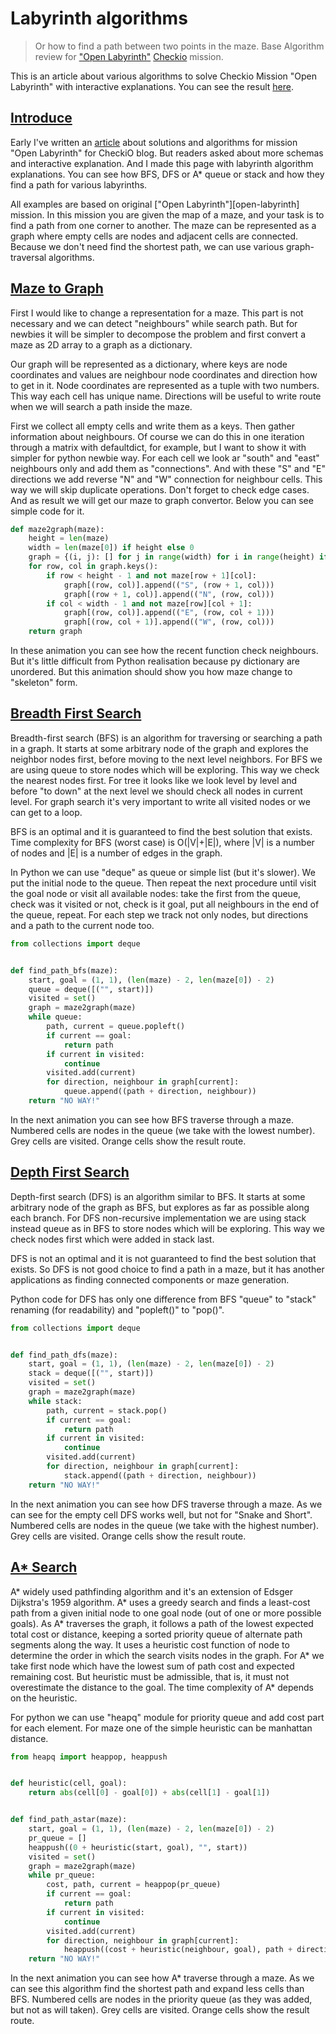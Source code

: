 # Labyrinth algorithms

> Or how to find a path between two points in the maze. 
Base Algorithm review for
["Open Labyrinth"](http://www.checkio.org/mission/open-labyrinth/share/574bd1ded68c9705c5d6f07c6206be12/)
[Checkio](http://www.checkio.org/) mission.


This is an article about various algorithms 
to solve Checkio Mission "Open Labyrinth" with interactive explanations.
You can see the result [here](http://bryukh.com/labyrinth-algorithms/).

## [Introduce](http://bryukh.com/labyrinth-algorithms/#introduce)

Early I've written an [article](http://www.checkio.org/blog/find-path/)
about solutions and algorithms for mission "Open Labyrinth" for CheckiO blog.
But readers asked about more schemas and interactive explanation.
And I made this page with labyrinth algorithm explanations.
You can see how BFS, DFS or A\* queue or stack and how they find a path for 
various labyrinths.

All examples are based on original ["Open Labyrinth"][open-labyrinth] mission.
In this mission you are given the map of a maze, 
and your task is to find a path from one corner to another.
The maze can be represented as a graph where empty cells are nodes and adjacent cells are connected.
Because we don't need find the shortest path, we can use various graph-traversal algorithms.

## [Maze to Graph](http://bryukh.com/labyrinth-algorithms/#maze2graph)

First I would like to change a representation for a maze.
This part is not necessary and we can detect "neighbours" while search path.
But for newbies it will be simpler to decompose the problem and first convert
a maze as 2D array to a graph as a dictionary.


Our graph will be represented as a dictionary, where keys are node coordinates and
values are neighbour node coordinates and direction how to get in it.
Node coordinates are represented as a tuple with two numbers. 
This way each cell has unique name.
Directions will be useful to write route when we will search a path inside the maze.

First we collect all empty cells and write them as a keys.
Then gather information about neighbours. Of course we can do this in one iteration through
a matrix with defaultdict, for example, but I want to show it with simpler for python newbie way.
For each cell we look ar "south" and "east" neighbours only and add them as "connections".
And with these "S" and "E" directions we add reverse "N" and "W" connection for neighbour cells.
This way we will skip duplicate operations.
Don't forget to check edge cases. And as result we will get our maze to graph convertor.
Below you can see simple code for it.

```python
def maze2graph(maze):
    height = len(maze)
    width = len(maze[0]) if height else 0
    graph = {(i, j): [] for j in range(width) for i in range(height) if not maze[i][j]}
    for row, col in graph.keys():
        if row < height - 1 and not maze[row + 1][col]:
            graph[(row, col)].append(("S", (row + 1, col)))
            graph[(row + 1, col)].append(("N", (row, col)))
        if col < width - 1 and not maze[row][col + 1]:
            graph[(row, col)].append(("E", (row, col + 1)))
            graph[(row, col + 1)].append(("W", (row, col)))
    return graph
```

In these animation you can see how the recent function check neighbours.
But it's little difficult from Python realisation because py dictionary are unordered.
But this animation should show you how maze change to "skeleton" form.

## [Breadth First Search](http://bryukh.com/labyrinth-algorithms/#bfs)

Breadth-first search (BFS) is an algorithm for traversing or searching a path in a graph.
It starts at some arbitrary node of the graph and explores the neighbor nodes first,
before moving to the next level neighbors. For BFS we are using queue to store nodes which
will be exploring. This way we check the nearest nodes first. 
For tree it looks like we look level by level and before "to down" at the next level we should
check all nodes in current level. For graph search it's very important to write all visited
nodes or we can get to a loop.

BFS is an optimal and it is guaranteed to find the best solution that exists.
Time complexity for BFS (worst case) is O(|V|+|E|), where |V| is a number of nodes and 
|E| is a number of edges in the graph.

In Python we can use "deque" as queue or simple list (but it's slower).
We put the initial node to the queue.
Then repeat the next procedure until visit the goal node or
visit all available nodes: take the first from the queue, check was it visited or not,
check is it goal, put all neighbours in the end of the queue, repeat.
For each step we track not only nodes, but directions and a path to the current node too.

```python
from collections import deque


def find_path_bfs(maze):
    start, goal = (1, 1), (len(maze) - 2, len(maze[0]) - 2)
    queue = deque([("", start)])
    visited = set()
    graph = maze2graph(maze)
    while queue:
        path, current = queue.popleft()
        if current == goal:
            return path
        if current in visited:
            continue
        visited.add(current)
        for direction, neighbour in graph[current]:
            queue.append((path + direction, neighbour))
    return "NO WAY!"
```

In the next animation you can see how BFS traverse through a maze.
Numbered cells are nodes in the queue (we take with the lowest number).
Grey cells are visited. Orange cells show the result route. 

## [Depth First Search](http://bryukh.com/labyrinth-algorithms/#dfs)

Depth-first search (DFS) is an algorithm similar to BFS.
It starts at some arbitrary node of the graph as BFS, 
but explores as far as possible along each branch.
For DFS non-recursive implementation we are using stack instead queue as in BFS to store nodes
which will be exploring. This way we check nodes first which were added in stack last.

DFS is not an optimal and it is not guaranteed to find the best solution that exists.
So DFS is not good choice to find a path in a maze, but it has another applications as 
finding connected components or maze generation.
 
Python code for DFS has only one difference from BFS "queue" to "stack" renaming (for readability)
and "popleft()" to "pop()".

```python
from collections import deque


def find_path_dfs(maze):
    start, goal = (1, 1), (len(maze) - 2, len(maze[0]) - 2)
    stack = deque([("", start)])
    visited = set()
    graph = maze2graph(maze)
    while stack:
        path, current = stack.pop()
        if current == goal:
            return path
        if current in visited:
            continue
        visited.add(current)
        for direction, neighbour in graph[current]:
            stack.append((path + direction, neighbour))
    return "NO WAY!"
```

In the next animation you can see how DFS traverse through a maze.
As we can see for the empty cell DFS works well, but not for "Snake and Short". 
Numbered cells are nodes in the queue (we take with the highest number).
Grey cells are visited. Orange cells show the result route.

## [A\* Search](http://bryukh.com/labyrinth-algorithms/#astar)

A\* widely used pathfinding algorithm and it's an extension of Edsger Dijkstra's 1959 algorithm.
A* uses a greedy search and finds a least-cost path
from a given initial node to one goal node (out of one or more possible goals).
As A\* traverses the graph, it follows a path of the lowest expected total cost or distance,
keeping a sorted priority queue of alternate path segments along the way.
It uses a heuristic cost function of node to determine the order in which the 
search visits nodes in the graph.
For A\* we take first node which have the lowest sum of path cost and expected remaining cost.
But heuristic must be admissible, that is, it must not overestimate the distance to the goal.
The time complexity of A\* depends on the heuristic.

For python we can use "heapq" module for priority queue and
add cost part for each element.
For maze one of the simple heuristic can be manhattan distance.

```python
from heapq import heappop, heappush


def heuristic(cell, goal):
    return abs(cell[0] - goal[0]) + abs(cell[1] - goal[1])


def find_path_astar(maze):
    start, goal = (1, 1), (len(maze) - 2, len(maze[0]) - 2)
    pr_queue = []
    heappush((0 + heuristic(start, goal), "", start))
    visited = set()
    graph = maze2graph(maze)
    while pr_queue:
        cost, path, current = heappop(pr_queue)
        if current == goal:
            return path
        if current in visited:
            continue
        visited.add(current)
        for direction, neighbour in graph[current]:
            heappush((cost + heuristic(neighbour, goal), path + direction, neighbour))
    return "NO WAY!"
```

In the next animation you can see how A\* traverse through a maze.
As we can see this algorithm find the shortest path and expand less cells than BFS.
Numbered cells are nodes in the priority queue (as they was added, but not as will taken).
Grey cells are visited. Orange cells show the result route.